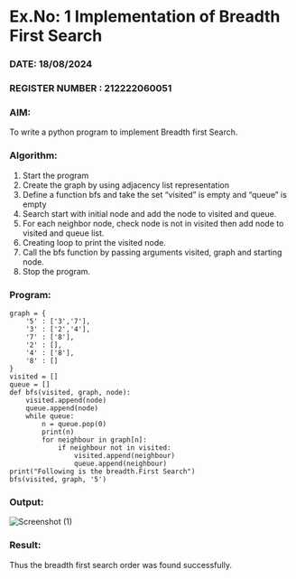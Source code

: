 # Ex.No: 1  Implementation of Breadth First Search 
### DATE: 18/08/2024                                                                          
### REGISTER NUMBER : 212222060051
### AIM: 
To write a python program to implement Breadth first Search. 
### Algorithm:
1. Start the program
2. Create the graph by using adjacency list representation
3. Define a function bfs and take the set “visited” is empty and “queue” is empty
4. Search start with initial node and add the node to visited and queue.
5. For each neighbor node, check node is not in visited then add node to visited and queue list.
6. Creating loop to print the visited node.
7. Call the bfs function by passing arguments visited, graph and starting node.
8. Stop the program.
### Program:
```
graph = {
    '5' : ['3','7'],
    '3' : ['2','4'],
    '7' : ['8'],
    '2' : [],
    '4' : ['8'],
    '8' : []
}
visited = []
queue = []
def bfs(visited, graph, node):
    visited.append(node)
    queue.append(node)
    while queue:
        n = queue.pop(0)
        print(n)
        for neighbour in graph[n]:
            if neighbour not in visited:
                visited.append(neighbour)
                queue.append(neighbour)
print("Following is the breadth.First Search")
bfs(visited, graph, '5')
```
### Output:
![Screenshot (1)](https://github.com/user-attachments/assets/e72e761a-1b6a-4c92-ac31-f4f114b15297)

### Result:
Thus the breadth first search order was found successfully.
